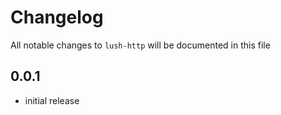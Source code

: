 # Changelog

All notable changes to `lush-http` will be documented in this file

## 0.0.1

- initial release
